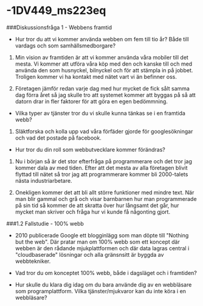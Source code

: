 -1DV449_ms223eq
===============

###Diskussionsfråga 1 - Webbens framtid

- Hur tror du att vi kommer använda webben om fem till tio år? Både till vardags och som samhällsmedborgare?

1. Min vision av framtiden är att vi kommer använda våra mobiler till det mesta. Vi kommer att utföra våra köp med den
och kanske till och med använda den som husnyckel, bilnyckel och för att stämpla in på jobbet. Troligen kommer vi ha
kontakt med nätet vart vi än befinner oss.

2. Företagen jämför redan varje dag med hur mycket de fick sålt samma dag förra året så jag skulle tro att systemet
   kommer att byggas på så att datorn drar in fler faktorer för att göra en egen bedömmning.

- Vilka typer av tjänster tror du vi skulle kunna tänkas se i en framtida webb?

1. Släktforska och kolla upp vad våra förfäder gjorde för googlesökningar och vad det postade på facebook.

- Hur tror du din roll som webbutvecklare kommer förändras?

1. Nu i början så är det stor efterfråga på programmerare och det tror jag kommer dala av med tiden.
   Efter att det mesta av alla företagen blivit flyttad till nätet så tror jag att programmerare kommer bli
   2000-talets nästa industriarbetare.

2. Onekligen kommer det att bli allt större funktioner med mindre text. När man blir gammal och grå och visar
   barnbarnen hur man programmerade på sin tid så kommer de att skratta över hur långsamt det går, hur mycket man          skriver och fråga hur vi kunde få någonting gjort.

###1.2 Fallstudie - 100% webb

- 2010 publicerade Google ett blogginlägg som man döpte till "Nothing but the web".
  Där pratar man om 100% webb som ett koncept där webben är den rådande mjukplattformen och där data 
  lagras central i "cloudbaserade" lösningar och alla gränsnsitt är byggda av webbtekniker.

- Vad tror du om konceptet 100% webb, både i dagsläget och i framtiden?

- Hur skulle du klara dig idag om du bara använde dig av en webbläsare som programplattform. 
  Vilka tjänster/mjukvaror kan du inte köra i en webbläsare?
